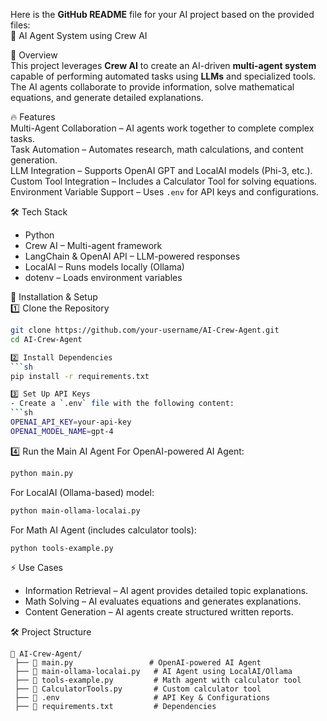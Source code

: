 Here is the **GitHub README** file for your AI project based on the provided files:  
 🚀 AI Agent System using Crew AI  

📌 Overview  
This project leverages **Crew AI** to create an AI-driven **multi-agent system** capable of performing automated tasks using **LLMs** and specialized tools. The AI agents collaborate to provide information, solve mathematical equations, and generate detailed explanations.  

🔥 Features  
Multi-Agent Collaboration – AI agents work together to complete complex tasks.  
Task Automation – Automates research, math calculations, and content generation.  
LLM Integration – Supports OpenAI GPT and LocalAI models (Phi-3, etc.).  
Custom Tool Integration – Includes a Calculator Tool for solving equations.  
Environment Variable Support – Uses `.env` for API keys and configurations.  

🛠️ Tech Stack  
- Python  
- Crew AI – Multi-agent framework  
- LangChain & OpenAI API – LLM-powered responses  
- LocalAI – Runs models locally (Ollama)  
- dotenv – Loads environment variables  

🚀 Installation & Setup  
1️⃣ Clone the Repository  
```sh
git clone https://github.com/your-username/AI-Crew-Agent.git
cd AI-Crew-Agent

2️⃣ Install Dependencies  
```sh
pip install -r requirements.txt

3️⃣ Set Up API Keys  
- Create a `.env` file with the following content:  
```sh
OPENAI_API_KEY=your-api-key
OPENAI_MODEL_NAME=gpt-4
```

4️⃣ Run the Main AI Agent
For OpenAI-powered AI Agent:
```sh
python main.py
```
For LocalAI (Ollama-based) model:
```sh
python main-ollama-localai.py
```
For Math AI Agent (includes calculator tools):
```sh
python tools-example.py
```

⚡ Use Cases  
- Information Retrieval – AI agent provides detailed topic explanations.  
- Math Solving – AI evaluates equations and generates explanations.  
- Content Generation – AI agents create structured written reports.  

🛠 Project Structure  
```
📂 AI-Crew-Agent/
 ├── 📜 main.py                 # OpenAI-powered AI Agent
 ├── 📜 main-ollama-localai.py   # AI Agent using LocalAI/Ollama
 ├── 📜 tools-example.py         # Math agent with calculator tool
 ├── 📜 CalculatorTools.py       # Custom calculator tool
 ├── 📜 .env                     # API Key & Configurations
 ├── 📜 requirements.txt         # Dependencies
```

